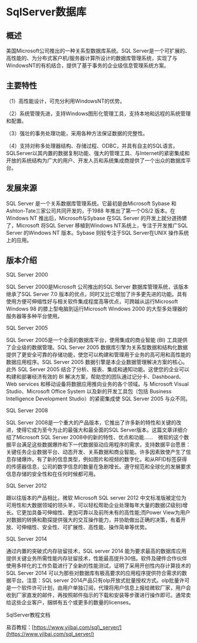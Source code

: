 # SqlServer数据库

## 概述

美国Microsoft公司推出的一种关系型数据库系统。SQL Server是一个可扩展的、高性能的、为分布式客户机/服务器计算所设计的数据库管理系统，实现了与WindowsNT的有机结合，提供了基于事务的企业级信息管理系统方案。

## 主要特性

（1）高性能设计，可充分利用WindowsNT的优势。

（2）系统管理先进，支持Windows图形化管理工具，支持本地和远程的系统管理和配置。

（3）强壮的事务处理功能，采用各种方法保证数据的完整性。

（4）支持对称多处理器结构、存储过程、ODBC，并具有自主的SQL语言。 SQLServer以其内置的数据复制功能、强大的管理工具、与Internet的紧密集成和开放的系统结构为广大的用户、开发人员和系统集成商提供了一个出众的数据库平台。

## 发展来源

SQL Server 是一个关系数据库管理系统。它最初是由Microsoft Sybase 和Ashton-Tate三家公司共同开发的，于1988 年推出了第一个OS/2 版本。在Windows NT 推出后，Microsoft与Sybase 在SQL Server 的开发上就分道扬镳了，Microsoft 将SQL Server 移植到Windows NT系统上，专注于开发推广SQL Server 的Windows NT 版本。Sybase 则较专注于SQL Server在UNIX 操作系统上的应用。

## 版本介绍

SQL Server 2000

SQL Server 2000是Microsoft 公司推出的SQL Server 数据库管理系统，该版本继承了SQL Server 7.0 版本的优点，同时又比它增加了许多更先进的功能。具有使用方便可伸缩性好与相关软件集成程度高等优点，可跨越从运行Microsoft Windows 98 的膝上型电脑到运行Microsoft Windows 2000 的大型多处理器的服务器等多种平台使用。

SQL Server 2005

SQL Server 2005是一个全面的数据库平台，使用集成的商业智能 \(BI\) 工具提供了企业级的数据管理。SQL Server 2005 数据库引擎为关系型数据和结构化数据提供了更安全可靠的存储功能，使您可以构建和管理用于业务的高可用和高性能的数据应用程序。SQL Server 2005 数据引擎是本企业数据管理解决方案的核心。此外 SQL Server 2005 结合了分析、报表、集成和通知功能。这使您的企业可以构建和部署经济有效的 BI 解决方案，帮助您的团队通过记分卡、Dashboard、Web services 和移动设备将数据应用推向业务的各个领域。与 Microsoft Visual Studio、Microsoft Office System 以及新的开发工具包（包括 Business Intelligence Development Studio）的紧密集成使 SQL Server 2005 与众不同。

SQL Server 2008

SQL Server 2008是一个重大的产品版本，它推出了许多新的特性和关键的改进，使得它成为至今为止的最强大和最全面的SQL Server版本。这篇文章详细介绍了Microsoft SQL Server 2008中的新的特性、优点和功能……　微软的这个数据平台满足这些数据爆炸和下一代数据驱动应用程序的需求，支持数据平台愿景：关键任务企业数据平台、动态开发、关系数据和商业智能。许多因素致使产生了信息存储爆炸。有了新的信息类型，例如图片和视频的数字化，和从RFID标签获得的传感器信息，公司的数字信息的数量在急剧增长。遵守规范和全球化的发展要求信息存储的安全性和在任何时候都可用。

SQL Server 2012

跟以往版本的产品相比，微软 Microsoft SQL server 2012 中文标准版被定位为可用性和大数据领域的领头羊，可以轻松帮助企业处理每年大量的数据\(Z级别\)增长。它更加具备可伸缩性、更加可靠以及前所未有的高性能;而Power View为用户对数据的转换和勘探提供强大的交互操作能力，并协助做出正确的决策，有着开放、可伸缩性、安全性、可扩展性、高性能、操作简单等优势。

SQL Server 2014

通过内置的突破式内存驻留技术，SQL server 2014 能为要求最高的数据库应用提供关键业务所需性能内存驻留技术，性能最高提升30倍。软件及硬件合作伙伴使用多样化的工作负载进行了全新的性能测试，证明了采用开创性内存计算技术的 SQL Server 2014 可以为那些对数据库有极高要求的应用程序提供符合需求的数据平台。注意：SQL server 2014产品只有olp开放式批量授权方式。olp批量许可是一个软件许可计划，由用户单独订阅，代理将用户信息上报给微软厂家，用户会收到厂家直发的邮件，再按照邮件指示的下载和安装等步骤进行操作即可。通常卖给这些企业客户，捆绑有五个或更多的数量的licenses。



SqlServer教程文档

易百教程：[https://www.yiibai.com/sql\_server/](https://www.yiibai.com/sql_server/) 




